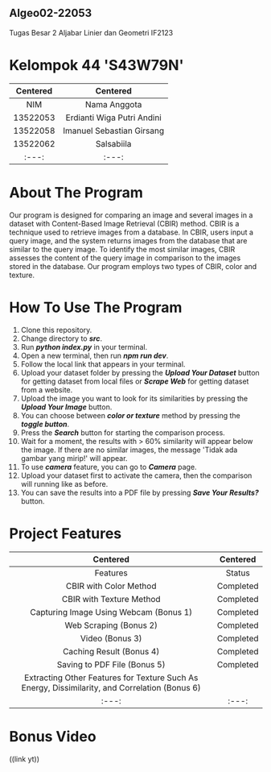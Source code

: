 ## Algeo02-22053
Tugas Besar 2 Aljabar Linier dan Geometri IF2123
# Kelompok 44 'S43W79N'
| Centered | Centered |
|:---:|:---:|
| NIM | Nama Anggota |
| 13522053 | Erdianti Wiga Putri Andini |
| 13522058 | Imanuel Sebastian Girsang |
| 13522062 | Salsabiila |
|:---:|:---:|
# About The Program
Our program is designed for comparing an image and several images in a dataset with Content-Based Image Retrieval (CBIR) method. CBIR is a technique used to retrieve images from a database. In CBIR, users input a query image, and the system returns images from the database that are similar to the query image. To identify the most similar images, CBIR assesses the content of the query image in comparison to the images stored in the database. Our program employs two types of CBIR, color and texture. 
# How To Use The Program
1. Clone this repository.
2. Change directory to ***src***.
3. Run ***python index.py*** in your terminal.
4. Open a new terminal, then run ***npm run dev***.
5. Follow the local link that appears in your terminal.
6. Upload your dataset folder by pressing the ***Upload Your Dataset*** button for getting dataset from local files or ***Scrape Web*** for getting dataset from a website.
7. Upload the image you want to look for its similarities by pressing the ***Upload Your Image*** button.
8. You can choose between ***color or texture*** method by pressing the ***toggle button***.
9. Press the ***Search*** button for starting the comparison process.
10. Wait for a moment, the results with > 60% similarity will appear below the image. If there are no similar images, the message 'Tidak ada gambar yang mirip!' will appear.
11. To use ***camera*** feature, you can go to ***Camera*** page.
12. Upload your dataset first to activate the camera, then the comparison will running like as before.
13. You can save the results into a PDF file by pressing ***Save Your Results?*** button.
# Project Features
| Centered | Centered |
|:---:|:---:|
| Features | Status |
| CBIR with Color Method | Completed |
| CBIR with Texture Method | Completed |
| Capturing Image Using Webcam (Bonus 1) | Completed |
| Web Scraping (Bonus 2) | Completed |
| Video (Bonus 3) | Completed |
| Caching Result (Bonus 4) | Completed |
| Saving to PDF File (Bonus 5) | Completed |
| Extracting Other Features for Texture Such As Energy, Dissimilarity, and Correlation (Bonus 6) |
|:---:|:---:|
# Bonus Video
((link yt))